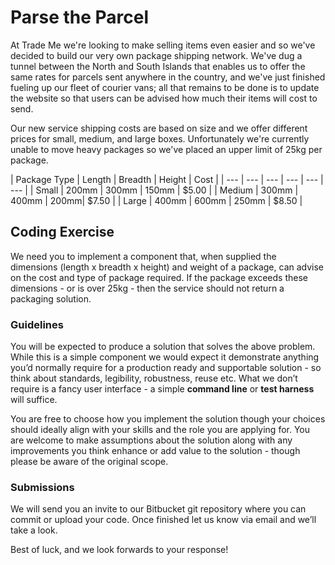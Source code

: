 # Parse the Parcel #

At Trade Me we're looking to make selling items even easier and so we've decided to build our very own package shipping network. We've dug a tunnel between the North and South Islands that enables us to offer the same rates for parcels sent anywhere in the country, and we've just finished fueling up our fleet of courier vans; all that remains to be done is to update the website so that users can be advised how much their items will cost to send.

Our new service shipping costs are based on size and we offer different prices for small, medium, and large boxes. Unfortunately we're currently unable to move heavy packages so we've placed an upper limit of 25kg per package.

| Package Type | Length | Breadth | Height | Cost |
| --- | --- | --- | --- | --- | --- |
| Small | 200mm | 300mm | 150mm | $5.00 |
| Medium | 300mm | 400mm | 200mm| $7.50 |
| Large | 400mm | 600mm | 250mm | $8.50 |

## Coding Exercise ##

We need you to implement a component that, when supplied the dimensions (length x breadth x height) and weight of a package, can advise on the cost and type of package required. If the package exceeds these dimensions - or is over 25kg - then the service should not return a packaging solution.

### Guidelines ###

You will be expected to produce a solution that solves the above problem. While this is a simple component we would expect it demonstrate anything you’d normally require for a production ready and supportable solution - so think about standards, legibility, robustness, reuse etc. What we don’t require is a fancy user interface - a simple **command line** or **test harness** will suffice. 

You are free to choose how you implement the solution though your choices should ideally align with your skills and the role you are applying for. You are welcome to make assumptions about the solution along with any improvements you think enhance or add value to the solution - though please be aware of the original scope.

### Submissions ###

We will send you an invite to our Bitbucket git repository where you can commit or upload your code. Once finished let us know via email and we’ll take a look. 

Best of luck, and we look forwards to your response!
